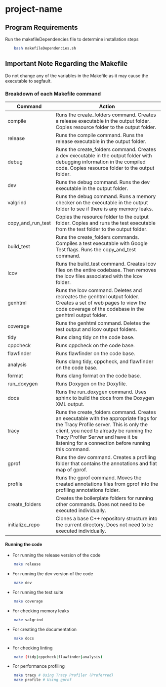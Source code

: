# project-name

## Program Requirements

Run the makefileDependencies file to determine installation steps

```bash
    bash makefileDependencies.sh
```

## Important Note Regarding the Makefile

Do not change any of the variables in the Makefile as it may cause the executable to segfault.

### Breakdown of each Makefile command

| Command                    | Action           |
| -------                    | -----------      |
| compile                    | Runs the create_folders command. Creates a release executable in the output folder. Copies resource folder to the output folder. |
| release                    | Runs the compile command. Runs the release executable in the output folder. |
| debug                      | Runs the create_folders command. Creates a dev executable in the output folder with debugging information in the compiled code. Copies resource folder to the output folder. |
| dev                        | Runs the debug command. Runs the dev executable in the output folder. |
| valgrind                   | Runs the debug command. Runs a memory checker on the executable in the output folder to see if there is any memory leaks. |
| copy_and_run_test          | Copies the resource folder to the output folder. Copies and runs the test executable from the test folder to the output folder. |
| build_test                 | Runs the create_folders commands. Compiles a test executable with Google Test flags. Runs the copy_and_test command. |
| lcov                       | Runs the build_test command. Creates lcov files on the entire codebase. Then removes the lcov files associated with the lcov folder. |
| genhtml                    | Runs the lcov command. Deletes and recreates the genhtml output folder. Creates a set of web pages to view the code coverage of the codebase in the genhtml output folder. |
| coverage                   | Runs the genhtml command. Deletes the test output and lcov output folders. |
| tidy                       | Runs clang tidy on the code base. |
| cppcheck                   | Runs cppcheck on the code base. |
| flawfinder                 | Runs flawfinder on the code base. |
| analysis                   | Runs clang tidy, cppcheck, and flawfinder on the code base. |
| format                     | Runs clang format on the code base. |
| run_doxygen                | Runs Doxygen on the Doxyfile. |
| docs                       | Runs the run_doxygen command. Uses sphinx to build the docs from the Doxygen XML output. |
| tracy                      | Runs the create_folders command. Creates an executable with the appropriate flags for the Tracy Profile server. This is only the client, you need to already be running the Tracy Profiler Server and have it be listening for a connection before running this command. |
| gprof                      | Runs the dev command. Creates a profiling folder that contains the annotations and flat map of gprof.                    |
| profile                    | Runs the gprof command. Moves the created annotations files from gprof into the profiling annotations folder.                    |
| create_folders             | Creates the boilerplate folders for running other commands. Does not need to be executed individually. |
| initialize_repo            | Clones a base C++ repository structure into the current directory. Does not need to be executed individually. |

#### Running the code

- For running the release version of the code

```bash
    make release
```

- For running the dev version of the code

```bash
    make dev
```

- For running the test suite

```bash
    make coverage
```

- For checking memory leaks

```bash
    make valgrind
```

- For creating the documentation

```bash
    make docs
```

- For checking linting

```bash
    make (tidy|cppcheck|flawfinder|analysis)
```

- For performance profiling

```bash
    make tracy # Using Tracy Profiler (Preferred)
    make profile # Using gprof
```
